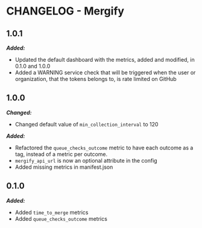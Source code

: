 # CHANGELOG - Mergify

## 1.0.1
***Added:***
* Updated the default dashboard with the metrics, added and modified, in 0.1.0 and 1.0.0
* Added a WARNING service check that will be triggered when the user or organization, that the tokens belongs to, is rate limited on GitHub

## 1.0.0
***Changed:***
* Changed default value of `min_collection_interval` to 120

***Added:***
* Refactored the `queue_checks_outcome` metric to have each outcome as a tag, instead of a metric per outcome.
* `mergify_api_url` is now an optional attribute in the config
* Added missing metrics in manifest.json

## 0.1.0
***Added:***
* Added `time_to_merge` metrics
* Added `queue_checks_outcome` metrics
